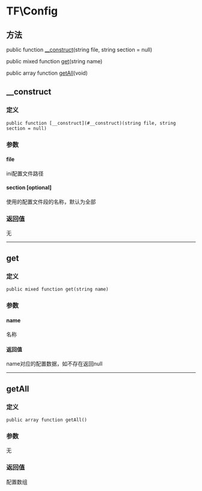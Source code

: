 # TF\\Config

## 方法

public function [__construct](#__construct)(string file, string section = null)

public mixed function [get](#get)(string name)

public array function [getAll](#getall)(void)

## __construct
### 定义
    public function [__construct](#__construct)(string file, string section = null)
### 参数
#### file
ini配置文件路径
#### section [optional]
使用的配置文件段的名称，默认为全部
### 返回值
无

-----

## get
### 定义
    public mixed function get(string name)
### 参数
#### name
名称
#### 返回值
name对应的配置数据，如不存在返回null

-----

## getAll
### 定义
    public array function getAll()
### 参数
无
### 返回值
配置数组
